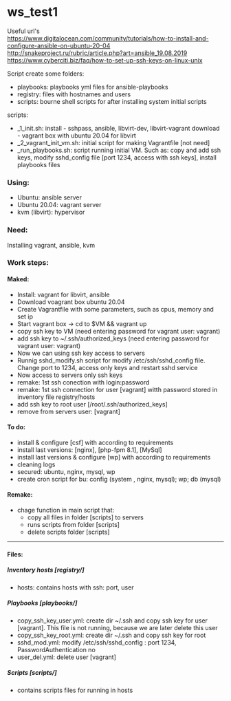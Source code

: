 # ws_test1

Useful url's \
https://www.digitalocean.com/community/tutorials/how-to-install-and-configure-ansible-on-ubuntu-20-04 \
http://snakeproject.ru/rubric/article.php?art=ansible_19.08.2019 \
https://www.cyberciti.biz/faq/how-to-set-up-ssh-keys-on-linux-unix 

Script create some
 folders: 
  * playbooks: playbooks yml files for ansible-playbooks
  * registry:  files with hostnames and users
  * scripts:   bourne shell scripts for after installing system initial scripts
 
 scripts:
  * _1_init.sh: install - sshpass, ansible, libvirt-dev, libvirt-vagrant
                    download - vagrant box with ubuntu 20.04 for libvirt
  * _2_vagrant_init_vm.sh: initial script for making Vagrantfile [not need]
  * _run_playbooks.sh: script running initial VM. Such as: copy and add ssh keys, modify sshd_config file [port 1234, access with ssh keys], install playbooks files
          
### Using:
  * Ubuntu: ansible server
  * Ubuntu 20.04: vagrant server
  * kvm (libvirt): hypervisor
### Need:
  Installing vagrant, ansible, kvm
  
### Work steps:
 #### Maked:
  - Install: vagrant for libvirt, ansible
  - Download voagrant box ubuntu 20.04
  - Create Vagrantfile with some parameters, such as cpus, memory and set ip
  - Start vagrant box -> cd to $VM && vagrant up
  - copy ssh key to VM (need entering password for vagrant user: vagrant)
  - add ssh key to ~/.ssh/authorized_keys (need entering password for vagrant user: vagrant)
  - Now we can using ssh key access to servers
  - Runnig sshd_modify.sh script for modify /etc/ssh/sshd_config file. Change port to 1234, access only keys and restart sshd service
  - Now access to servers only ssh keys
  - remake: 1st ssh conection with login:password
  - remake: 1st ssh connection for user [vagrant] witth password stored in inventory file registry/hosts
  - add ssh key to root user [/root/.ssh/authorized_keys]
  - remove from servers user: [vagrant]
 
#### To do:
  - install & configure [csf] with according to requirements
  - install last versions: [nginx], [php-fpm 8.1], [MySql]
  - install last versions & configure [wp] with according to requirements
  - cleaning logs
  - secured: ubuntu, nginx, mysql, wp
  - create cron script for bu: config (system , nginx, mysql); wp; db (mysql)

#### Remake:
  - chage function in main script that:
      - copy all files in folder [scripts] to servers
      - runs scripts from folder [scripts] 
      - delete scripts folder [scripts] 
----
#### Files:
##### Inventory hosts [registry/]
 - hosts: contains hosts with ssh: port, user
##### Playbooks [playbooks/]
 - copy_ssh_key_user.yml: create dir ~/.ssh and copy ssh key for user [vagrant]. This file is not running, because we are later delete this user
 - copy_ssh_key_root.yml: create dir ~/.ssh and copy ssh key for root
 - sshd_mod.yml: modify /etc/ssh/sshd_config : port 1234, PasswordAuthentication no
 - user_del.yml: delete user [vagrant]
##### Scripts [scripts/]
 - contains scripts files for running in hosts
 
 
 


